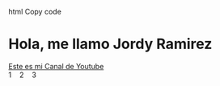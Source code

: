 html
Copy code
<!DOCTYPE html>
<html>
<head>
  <style>
    .layout {
      display: flex;
      gap: 16px;
    }
  </style>
</head>
<body>
  <h1>Hola, me llamo Jordy Ramirez</h1>
  <a href="https://www.youtube.com/channel/UClj7HE1mg5jU1O7JENJwkZw">Este es mi Canal de Youtube</a>
  <br>
  <section class="layout">
    <div>1</div>
    <div>2</div>
    <div>3</div>
  </section>
</body>
</html>
